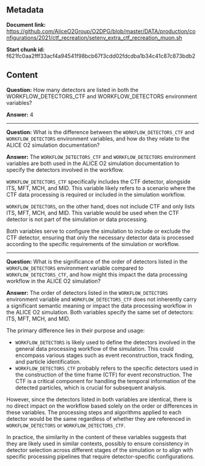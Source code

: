 ## Metadata

**Document link:** https://github.com/AliceO2Group/O2DPG/blob/master/DATA/production/configurations/2021/ctf_recreation/setenv_extra_ctf_recreation_muon.sh

**Start chunk id:** f621fc0aa2fff33acf4a94541f98bcb67f3cdd02fdcdba1b34c41c87c873bdb2

## Content

**Question:** How many detectors are listed in both the WORKFLOW_DETECTORS_CTF and WORKFLOW_DETECTORS environment variables?

**Answer:** 4

---

**Question:** What is the difference between the `WORKFLOW_DETECTORS_CTF` and `WORKFLOW_DETECTORS` environment variables, and how do they relate to the ALICE O2 simulation documentation?

**Answer:** The `WORKFLOW_DETECTORS_CTF` and `WORKFLOW_DETECTORS` environment variables are both used in the ALICE O2 simulation documentation to specify the detectors involved in the workflow. 

`WORKFLOW_DETECTORS_CTF` specifically includes the CTF detector, alongside ITS, MFT, MCH, and MID. This variable likely refers to a scenario where the CTF data processing is required or included in the simulation workflow.

`WORKFLOW_DETECTORS`, on the other hand, does not include CTF and only lists ITS, MFT, MCH, and MID. This variable would be used when the CTF detector is not part of the simulation or data processing.

Both variables serve to configure the simulation to include or exclude the CTF detector, ensuring that only the necessary detector data is processed according to the specific requirements of the simulation or workflow.

---

**Question:** What is the significance of the order of detectors listed in the `WORKFLOW_DETECTORS` environment variable compared to `WORKFLOW_DETECTORS_CTF`, and how might this impact the data processing workflow in the ALICE O2 simulation?

**Answer:** The order of detectors listed in the `WORKFLOW_DETECTORS` environment variable and `WORKFLOW_DETECTORS_CTF` does not inherently carry a significant semantic meaning or impact the data processing workflow in the ALICE O2 simulation. Both variables specify the same set of detectors: ITS, MFT, MCH, and MID. 

The primary difference lies in their purpose and usage:
- `WORKFLOW_DETECTORS` is likely used to define the detectors involved in the general data processing workflow of the simulation. This could encompass various stages such as event reconstruction, track finding, and particle identification.
- `WORKFLOW_DETECTORS_CTF` probably refers to the specific detectors used in the construction of the time frame (CTF) for event reconstruction. The CTF is a critical component for handling the temporal information of the detected particles, which is crucial for subsequent analysis.

However, since the detectors listed in both variables are identical, there is no direct impact on the workflow based solely on the order or differences in these variables. The processing steps and algorithms applied to each detector would be the same regardless of whether they are referenced in `WORKFLOW_DETECTORS` or `WORKFLOW_DETECTORS_CTF`.

In practice, the similarity in the content of these variables suggests that they are likely used in similar contexts, possibly to ensure consistency in detector selection across different stages of the simulation or to align with specific processing pipelines that require detector-specific configurations.